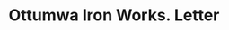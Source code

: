 ---
doi: 10.7916/D8087HHC
date_other: '1890'
date_other_textual: 1890-1899
form: correspondence
genre:
- Letters (correspondence)
name:
- Ottumwa Iron Works
- Johnston Ruffler Co.
object_in_context_url: https://biggert.cul.columbia.edu/items/view/ave_biggert_01755
subject_hierarchical_geographic:
- Ottumwa, Iowa, United States
subject_name:
- Ottumwa Iron Works
- Johnston Ruffler Co.
title: Ottumwa Iron Works. Letter
sort_title: Ottumwa Iron Works. Letter
call_number: ave_biggert_01755
coordinates:
- 41.01305555555555,-92.41472222222222
pid: ave_biggert_01755
identifiers: ave_biggert_01755
thumbnail: https://derivativo-3.library.columbia.edu/iiif/2/ldpd:490845/full/!256,256/0/native.jpg
permalink: "/items/ave_biggert_01755/"
layout: iiif-image-page
---